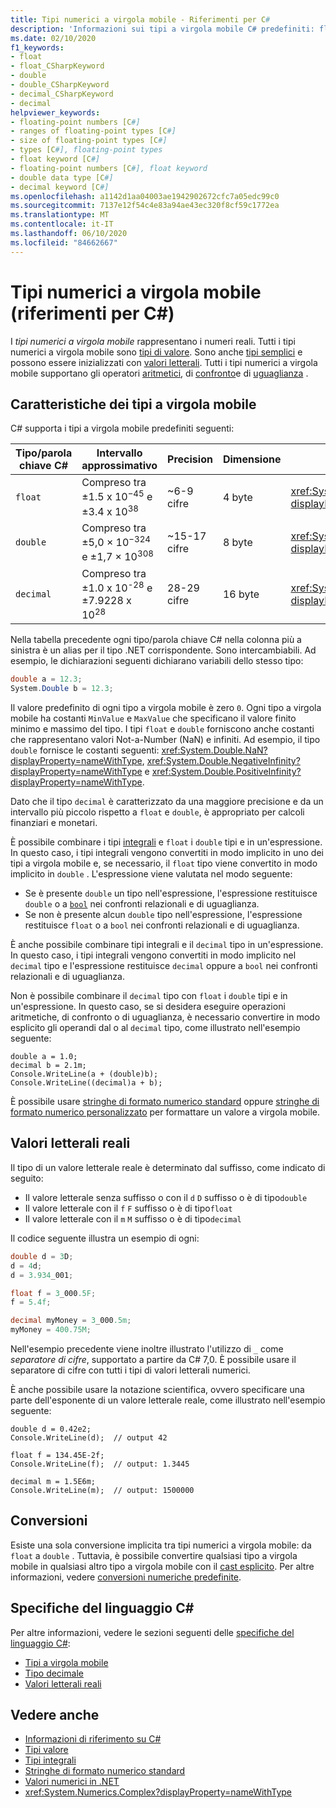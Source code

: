 ```yaml
---
title: Tipi numerici a virgola mobile - Riferimenti per C#
description: 'Informazioni sui tipi a virgola mobile C# predefiniti: float, Double e Decimal'
ms.date: 02/10/2020
f1_keywords:
- float
- float_CSharpKeyword
- double
- double_CSharpKeyword
- decimal_CSharpKeyword
- decimal
helpviewer_keywords:
- floating-point numbers [C#]
- ranges of floating-point types [C#]
- size of floating-point types [C#]
- types [C#], floating-point types
- float keyword [C#]
- floating-point numbers [C#], float keyword
- double data type [C#]
- decimal keyword [C#]
ms.openlocfilehash: a1142d1aa04003ae1942902672cfc7a05edc99c0
ms.sourcegitcommit: 7137e12f54c4e83a94ae43ec320f8cf59c1772ea
ms.translationtype: MT
ms.contentlocale: it-IT
ms.lasthandoff: 06/10/2020
ms.locfileid: "84662667"
---
```

# <a name="floating-point-numeric-types-c-reference"></a>Tipi numerici a virgola mobile (riferimenti per C#)

I *tipi numerici a virgola mobile* rappresentano i numeri reali. Tutti i tipi numerici a virgola mobile sono [tipi di valore](value-types.md). Sono anche [tipi semplici](value-types.md#built-in-value-types) e possono essere inizializzati con [valori letterali](#real-literals). Tutti i tipi numerici a virgola mobile supportano gli operatori [aritmetici](../operators/arithmetic-operators.md), di [confronto](../operators/comparison-operators.md)e di [uguaglianza](../operators/equality-operators.md) .

## <a name="characteristics-of-the-floating-point-types"></a>Caratteristiche dei tipi a virgola mobile

C# supporta i tipi a virgola mobile predefiniti seguenti:
  
|Tipo/parola chiave C#|Intervallo approssimativo|Precision|Dimensione|Tipo .NET|
|----------|-----------------------|---------------|--------------|--------------|
|`float`|Compreso tra ±1.5 x 10<sup>−45</sup> e ±3.4 x 10<sup>38</sup>|~6-9 cifre|4 byte|<xref:System.Single?displayProperty=nameWithType>|
|`double`|Compreso tra ±5,0 × 10<sup>−324</sup> e ±1,7 × 10<sup>308</sup>|~15-17 cifre|8 byte|<xref:System.Double?displayProperty=nameWithType>|
|`decimal`|Compreso tra ±1.0 x 10<sup>-28</sup> e ±7.9228 x 10<sup>28</sup>|28-29 cifre|16 byte|<xref:System.Decimal?displayProperty=nameWithType>|

Nella tabella precedente ogni tipo/parola chiave C# nella colonna più a sinistra è un alias per il tipo .NET corrispondente. Sono intercambiabili. Ad esempio, le dichiarazioni seguenti dichiarano variabili dello stesso tipo:

```csharp
double a = 12.3;
System.Double b = 12.3;
```

Il valore predefinito di ogni tipo a virgola mobile è zero `0`. Ogni tipo a virgola mobile ha costanti `MinValue` e `MaxValue` che specificano il valore finito minimo e massimo del tipo. I tipi `float` e `double` forniscono anche costanti che rappresentano valori Not-a-Number (NaN) e infiniti. Ad esempio, il tipo `double` fornisce le costanti seguenti: <xref:System.Double.NaN?displayProperty=nameWithType>, <xref:System.Double.NegativeInfinity?displayProperty=nameWithType> e <xref:System.Double.PositiveInfinity?displayProperty=nameWithType>.

Dato che il tipo `decimal` è caratterizzato da una maggiore precisione e da un intervallo più piccolo rispetto a `float` e `double`, è appropriato per calcoli finanziari e monetari.

È possibile combinare i tipi [integrali](integral-numeric-types.md) e `float` i `double` tipi e in un'espressione. In questo caso, i tipi integrali vengono convertiti in modo implicito in uno dei tipi a virgola mobile e, se necessario, il `float` tipo viene convertito in modo implicito in `double` . L'espressione viene valutata nel modo seguente:

- Se è presente `double` un tipo nell'espressione, l'espressione restituisce `double` o a [`bool`](bool.md) nei confronti relazionali e di uguaglianza.
- Se non è presente alcun `double` tipo nell'espressione, l'espressione restituisce `float` o a `bool` nei confronti relazionali e di uguaglianza.

È anche possibile combinare tipi integrali e il `decimal` tipo in un'espressione. In questo caso, i tipi integrali vengono convertiti in modo implicito nel `decimal` tipo e l'espressione restituisce `decimal` oppure a `bool` nei confronti relazionali e di uguaglianza.

Non è possibile combinare il `decimal` tipo con `float` i `double` tipi e in un'espressione. In questo caso, se si desidera eseguire operazioni aritmetiche, di confronto o di uguaglianza, è necessario convertire in modo esplicito gli operandi dal o al `decimal` tipo, come illustrato nell'esempio seguente:

```csharp-interactive
double a = 1.0;
decimal b = 2.1m;
Console.WriteLine(a + (double)b);
Console.WriteLine((decimal)a + b);
```

È possibile usare [stringhe di formato numerico standard](../../../standard/base-types/standard-numeric-format-strings.md) oppure [stringhe di formato numerico personalizzato](../../../standard/base-types/custom-numeric-format-strings.md) per formattare un valore a virgola mobile.

## <a name="real-literals"></a>Valori letterali reali

Il tipo di un valore letterale reale è determinato dal suffisso, come indicato di seguito:

- Il valore letterale senza suffisso o con il `d` `D` suffisso o è di tipo`double`
- Il valore letterale con il `f` `F` suffisso o è di tipo`float`
- Il valore letterale con il `m` `M` suffisso o è di tipo`decimal`

Il codice seguente illustra un esempio di ogni:

```csharp
double d = 3D;
d = 4d;
d = 3.934_001;

float f = 3_000.5F;
f = 5.4f;

decimal myMoney = 3_000.5m;
myMoney = 400.75M;
```

Nell'esempio precedente viene inoltre illustrato l'utilizzo di `_` come *separatore di cifre*, supportato a partire da C# 7,0. È possibile usare il separatore di cifre con tutti i tipi di valori letterali numerici.

È anche possibile usare la notazione scientifica, ovvero specificare una parte dell'esponente di un valore letterale reale, come illustrato nell'esempio seguente:

```csharp-interactive
double d = 0.42e2;
Console.WriteLine(d);  // output 42

float f = 134.45E-2f;
Console.WriteLine(f);  // output: 1.3445

decimal m = 1.5E6m;
Console.WriteLine(m);  // output: 1500000
```

## <a name="conversions"></a>Conversioni

Esiste una sola conversione implicita tra tipi numerici a virgola mobile: da `float` a `double` . Tuttavia, è possibile convertire qualsiasi tipo a virgola mobile in qualsiasi altro tipo a virgola mobile con il [cast esplicito](../operators/type-testing-and-cast.md#cast-expression). Per altre informazioni, vedere [conversioni numeriche predefinite](numeric-conversions.md).

## <a name="c-language-specification"></a>Specifiche del linguaggio C#

Per altre informazioni, vedere le sezioni seguenti delle [specifiche del linguaggio C#](~/_csharplang/spec/introduction.md):

- [Tipi a virgola mobile](~/_csharplang/spec/types.md#floating-point-types)
- [Tipo decimale](~/_csharplang/spec/types.md#the-decimal-type)
- [Valori letterali reali](~/_csharplang/spec/lexical-structure.md#real-literals)

## <a name="see-also"></a>Vedere anche

- [Informazioni di riferimento su C#](../index.md)
- [Tipi valore](value-types.md)
- [Tipi integrali](integral-numeric-types.md)
- [Stringhe di formato numerico standard](../../../standard/base-types/standard-numeric-format-strings.md)
- [Valori numerici in .NET](../../../standard/numerics.md)
- <xref:System.Numerics.Complex?displayProperty=nameWithType>
